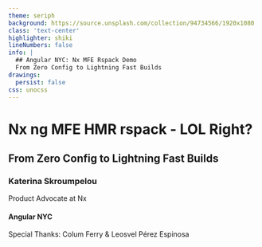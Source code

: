 ```yaml
---
theme: seriph
background: https://source.unsplash.com/collection/94734566/1920x1080
class: 'text-center'
highlighter: shiki
lineNumbers: false
info: |
  ## Angular NYC: Nx MFE Rspack Demo
  From Zero Config to Lightning Fast Builds
drawings:
  persist: false
css: unocss
---
```


# Nx ng MFE HMR rspack - LOL Right?

## From Zero Config to Lightning Fast Builds

<div class="pt-12">
  <h3>Katerina Skroumpelou</h3>
  <p>Product Advocate at Nx</p>
</div>

<div class="pt-8">
  <h4>Angular NYC</h4>
  <p class="text-sm">Special Thanks: Colum Ferry & Leosvel Pérez Espinosa</p>
</div>